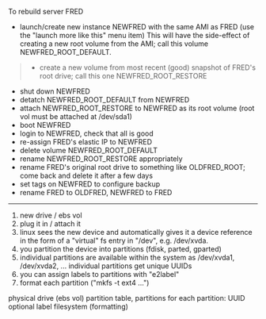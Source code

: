 To rebuild server FRED


* launch/create new instance NEWFRED with the same AMI as FRED (use the "launch more like this" menu item)
  This will have the side-effect of creating a new root volume from the AMI; call this volume NEWFRED_ROOT_DEFAULT.
> * create a new volume from most recent (good) snapshot of FRED's root drive; call this one NEWFRED_ROOT_RESTORE
* shut down NEWFRED
* detatch NEWFRED_ROOT_DEFAULT from NEWFRED
* attach NEWFRED_ROOT_RESTORE to NEWFRED as its root volume (root vol must be attached at /dev/sda1)
* boot NEWFRED
* login to NEWFRED, check that all is good
* re-assign FRED's elastic IP to NEWFRED
* delete volume NEWFRED_ROOT_DEFAULT
* rename NEWFRED_ROOT_RESTORE appropriately
* rename FRED's original root drive to something like OLDFRED_ROOT; come back and delete it after a few days
* set tags on NEWFRED to configure backup
* rename FRED to OLDFRED, NEWFRED to FRED


------------------------------------------------------------------------

1. new drive  /  ebs vol
2. plug it in /  attach it
3. linux sees the new device and automatically gives it a device reference in the form
   of a "virtual" fs entry in "/dev", e.g. /dev/xvda.
4. you partition the device into partitions (fdisk, parted, gparted)
5. individual partitions are available within the system as /dev/xvda1, /dev/xvda2, ...
   individual partitions get unique UUIDs
6. you can assign labels to partitions with "e2label"
7. format each partition ("mkfs -t ext4 ...")

physical drive (ebs vol)
  partition table, partitions
  for each partition:
    UUID
    optional label
    filesystem (formatting)
    

